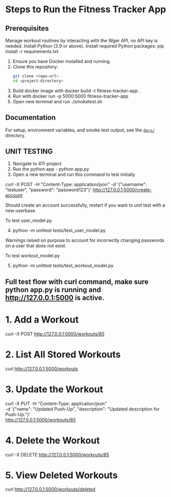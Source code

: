 # Steps to Run the Fitness Tracker App

## Prerequisites
Manage workout routines by interacting with the Wger API, no API key is needed.
Install Python (3.9 or above).
 Install required Python packages:
   pip install -r requirements.txt

1. Ensure you have Docker installed and running.
2. Clone this repository:
   ```bash
   git clone <repo-url>
   cd <project-directory>
3. Build docker image with
   docker build -t fitness-tracker-app .
4. Run with
   docker run -p 5000:5000 fitness-tracker-app
5. Open new terminal and run
   ./smoketest.sh 

## Documentation
For setup, environment variables, and smoke test output, see the [`docs/`](./docs/) directory.


## UNIT TESTING 
1. Navigate to 411-project 
2. Run the python app - python app.py
3. Open a new terminal and run this command to test initially 

curl -X POST -H "Content-Type: application/json" -d '{"username": "testuser", "password": "password123"}' http://127.0.0.1:5000/create-account 

Should create an account successfully, restart if you want to unit test with a new userbase.

To test user_model.py 

4. python -m unittest tests/test_user_model.py

Warnings raised on purpose to account for incorrectly changing passwords on a user that does not exist.

To test workout_model.py 

5. python -m unittest tests/test_workout_model.py


## Full test flow with curl command, make sure python app.py is running and http://127.0.0.1:5000 is active. 

# 1. Add a Workout
curl -X POST http://127.0.0.1:5000/workouts/85

# 2. List All Stored Workouts
curl http://127.0.0.1:5000/workouts

# 3. Update the Workout
curl -X PUT -H "Content-Type: application/json" \
-d '{"name": "Updated Push-Up", "description": "Updated description for Push-Up."}' \
http://127.0.0.1:5000/workouts/85

# 4. Delete the Workout
curl -X DELETE http://127.0.0.1:5000/workouts/85

# 5. View Deleted Workouts
curl http://127.0.0.1:5000/workouts/deleted
